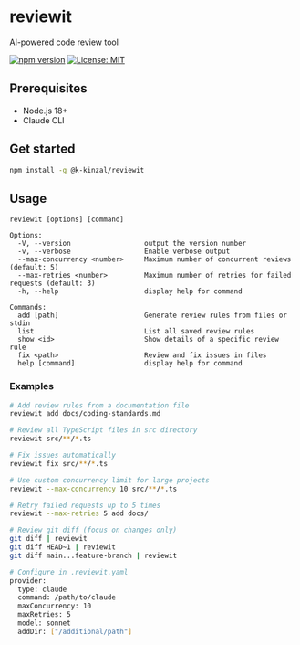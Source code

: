 # reviewit

AI-powered code review tool

[![npm version](https://badge.fury.io/js/reviewit.svg)](https://badge.fury.io/js/reviewit)
[![License: MIT](https://img.shields.io/badge/License-MIT-yellow.svg)](https://opensource.org/licenses/MIT)

## Prerequisites

- Node.js 18+
- Claude CLI

## Get started

```bash
npm install -g @k-kinzal/reviewit
```

## Usage

```
reviewit [options] [command]

Options:
  -V, --version                  output the version number
  -v, --verbose                  Enable verbose output
  --max-concurrency <number>     Maximum number of concurrent reviews (default: 5)
  --max-retries <number>         Maximum number of retries for failed requests (default: 3)
  -h, --help                     display help for command

Commands:
  add [path]                     Generate review rules from files or stdin
  list                           List all saved review rules
  show <id>                      Show details of a specific review rule
  fix <path>                     Review and fix issues in files
  help [command]                 display help for command
```

### Examples

```bash
# Add review rules from a documentation file
reviewit add docs/coding-standards.md

# Review all TypeScript files in src directory
reviewit src/**/*.ts

# Fix issues automatically
reviewit fix src/**/*.ts

# Use custom concurrency limit for large projects
reviewit --max-concurrency 10 src/**/*.ts

# Retry failed requests up to 5 times
reviewit --max-retries 5 add docs/

# Review git diff (focus on changes only)
git diff | reviewit
git diff HEAD~1 | reviewit
git diff main...feature-branch | reviewit

# Configure in .reviewit.yaml
provider:
  type: claude
  command: /path/to/claude
  maxConcurrency: 10
  maxRetries: 5
  model: sonnet
  addDir: ["/additional/path"]
```